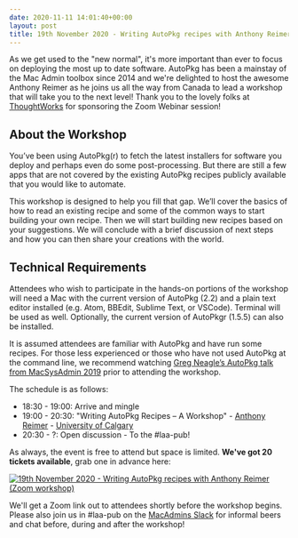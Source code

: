 ```yaml
---
date: 2020-11-11 14:01:40+00:00
layout: post
title: 19th November 2020 - Writing AutoPkg recipes with Anthony Reimer (Zoom workshop)
---
```


As we get used to the "new normal", it's more important than ever to focus on deploying the most up to date software. AutoPkg has been a mainstay of the Mac Admin toolbox since 2014 and we're delighted to host the awesome Anthony Reimer as he joins us all the way from Canada to lead a workshop that will take you to the next level! Thank you to the lovely folks at [ThoughtWorks](https://www.thoughtworks.com/) for sponsoring the Zoom Webinar session!

## About the Workshop

You’ve been using AutoPkg(r) to fetch the latest installers for software you deploy and perhaps even do some post-processing. But there are still a few apps that are not covered by the existing AutoPkg recipes publicly available that you would like to automate.

This workshop is designed to help you fill that gap. We’ll cover the basics of how to read an existing recipe and some of the common ways to start building your own recipe. Then we will start building new recipes based on your suggestions. We will conclude with a brief discussion of next steps and how you can then share your creations with the world.

## Technical Requirements

Attendees who wish to participate in the hands-on portions of the workshop will need a Mac with the current version of AutoPkg (2.2) and a plain text editor installed (e.g. Atom, BBEdit, Sublime Text, or VSCode). Terminal will be used as well. Optionally, the current version of AutoPkgr (1.5.5) can also be installed.

It is assumed attendees are familiar with AutoPkg and have run some recipes. For those less experienced or those who have not used AutoPkg at the command line, we recommend watching [Greg Neagle’s AutoPkg talk from MacSysAdmin 2019](http://docs.macsysadmin.se/2019/video/Day3Session4.mp4) prior to attending the workshop.

The schedule is as follows:

* 18:30 - 19:00: Arrive and mingle
* 19:00 - 20:30: "Writing AutoPkg Recipes – A Workshop" - [Anthony Reimer](http://maclabs.jazzace.ca/) - [University of Calgary](https://www.ucalgary.ca/)
* 20:30 - ?: Open discussion - To the #laa-pub!

As always, the event is free to attend but space is limited. **We've got 20 tickets available**, grab one in advance here:

[![19th November 2020 - Writing AutoPkg recipes with Anthony Reimer (Zoom workshop)](https://www.eventbrite.com/custombutton?eid=39292147872)](https://www.eventbrite.com/e/19th-november-2020-writing-autopkg-recipes-with-anthony-reimer-zoom-tickets-128798181829)

We'll get a Zoom link out to attendees shortly before the workshop begins. Please also join us in #laa-pub on the [MacAdmins Slack](https://macadmins.org) for informal beers and chat before, during and after the workshop!
